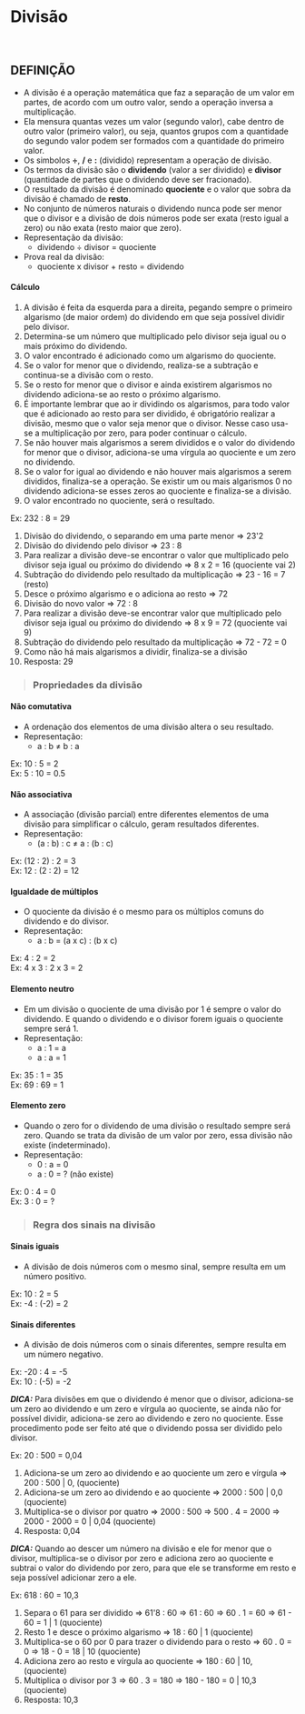 # Divisão

<br>

## DEFINIÇÃO
* A divisão é a operação matemática que faz a separação de um valor em partes, de acordo com um outro valor, sendo a operação inversa a multiplicação.
* Ela mensura quantas vezes um valor (segundo valor), cabe dentro de outro valor (primeiro valor), ou seja, quantos grupos com a quantidade do segundo valor podem ser formados com a quantidade do primeiro valor.
* Os simbolos **÷**, **/** e **:** (dividido) representam a operação de divisão.
* Os termos da divisão são o **dividendo** (valor a ser dividido) e **divisor** (quantidade de partes que o dividendo deve ser fracionado).
* O resultado da divisão é denominado **quociente** e o valor que sobra da divisão é chamado de **resto**.
* No conjunto de números naturais o dividendo nunca pode ser menor que o divisor e a divisão de dois números pode ser exata (resto igual a zero) ou não exata (resto maior que zero). 
* Representação da divisão:
  - dividendo ÷ divisor = quociente
* Prova real da divisão:
  - quociente x divisor + resto = dividendo

#### Cálculo
1. A divisão é feita da esquerda para a direita, pegando sempre o primeiro algarismo (de maior ordem) do dividendo em que seja possível dividir pelo divisor.
2. Determina-se um número que multiplicado pelo divisor seja igual ou o mais próximo do dividendo.
3. O valor encontrado é adicionado como um algarismo do quociente.
4. Se o valor for menor que o dividendo, realiza-se a subtração e continua-se a divisão com o resto.
5. Se o resto for menor que o divisor e ainda existirem algarismos no dividendo adiciona-se ao resto o próximo algarismo.
6. É importante lembrar que ao ir dividindo os algarismos, para todo valor que é adicionado ao resto para ser dividido, é obrigatório realizar a divisão, mesmo que o valor seja menor que o divisor. Nesse caso usa-se a multiplicação por zero, para poder continuar o cálculo.
7. Se não houver mais algarismos a serem divididos e o valor do dividendo for menor que o divisor, adiciona-se uma vírgula ao quociente e um zero no dividendo.
8. Se o valor for igual ao dividendo e não houver mais algarismos a serem divididos, finaliza-se a operação. Se existir um ou mais algarismos 0 no dividendo adiciona-se esses zeros ao quociente e finaliza-se a divisão.
9.  O valor encontrado no quociente, será o resultado.

Ex: 232 : 8 = 29
1. Divisão do dividendo, o separando em uma parte menor => 23'2
2. Divisão do dividendo pelo divisor => 23 : 8 
3. Para realizar a divisão deve-se encontrar o valor que multiplicado pelo divisor seja igual ou próximo do dividendo => 8 x 2 = 16 (quociente vai 2)
4. Subtração do dividendo pelo resultado da multiplicação => 23 - 16 = 7 (resto)
5. Desce o próximo algarismo e o adiciona ao resto => 72
6. Divisão do novo valor => 72 : 8
7. Para realizar a divisão deve-se encontrar valor que multiplicado pelo divisor seja igual ou próximo do dividendo => 8 x 9 = 72 (quociente vai 9)
8. Subtração do dividendo pelo resultado da multiplicação => 72 - 72 = 0
9. Como não há mais algarismos a dividir, finaliza-se a divisão
10. Resposta: 29

> ### Propriedades da divisão

#### Não comutativa
* A ordenação dos elementos de uma divisão altera o seu resultado.
* Representação:
  - a : b ≠ b : a

Ex: 10 : 5 = 2   
Ex: 5 : 10 = 0.5

#### Não associativa
* A associação (divisão parcial) entre diferentes elementos de uma divisão para simplificar o cálculo, geram resultados diferentes.
* Representação:
  - (a : b) : c ≠ a : (b : c)

Ex: (12 : 2) : 2 = 3     
Ex: 12 : (2 : 2) =  12     

#### Igualdade de múltiplos
* O quociente da divisão é o mesmo para os múltiplos comuns do dividendo e do divisor.
* Representação:
  - a : b = (a x c) : (b x c)

Ex: 4 : 2 = 2  
Ex: 4 x 3 : 2 x 3 = 2   

#### Elemento neutro
* Em um divisão o quociente de uma divisão por 1 é sempre o valor do dividendo. E quando o dividendo e o divisor forem iguais o quociente sempre será 1.
* Representação:
  - a : 1 = a
  - a : a = 1

Ex: 35 : 1 = 35  
Ex: 69 : 69 = 1  

#### Elemento zero
* Quando o zero for o dividendo de uma divisão o resultado sempre será zero. Quando se trata da divisão de um valor por zero, essa divisão não existe (indeterminado).
* Representação:
  - 0 : a = 0
  - a : 0 = ? (não existe)

Ex: 0 : 4 = 0  
Ex: 3 : 0 = ?  

> ### Regra dos sinais na divisão

#### Sinais iguais
* A divisão de dois números com o mesmo sinal, sempre resulta em um número positivo.

Ex: 10 : 2 = 5  
Ex: -4 : (-2) = 2

#### Sinais diferentes
* A divisão de dois números com o sinais diferentes, sempre resulta em um número negativo.

Ex: -20 : 4 = -5  
Ex: 10 : (-5) = -2  

***DICA:*** Para divisões em que o dividendo é menor que o divisor, adiciona-se um zero ao dividendo e um zero e vírgula ao quociente, se ainda não for possível dividir, adiciona-se zero ao dividendo e zero no quociente. Esse procedimento pode ser feito até que o dividendo possa ser dividido pelo divisor.

Ex: 20 : 500 = 0,04
1. Adiciona-se um zero ao dividendo e ao quociente um zero e vírgula => 200 : 500 | 0, (quociente)
2. Adiciona-se um zero ao dividendo e ao quociente => 2000 : 500 | 0,0 (quociente)
3. Multiplica-se o divisor por quatro => 2000 : 500 => 500 . 4 = 2000 => 2000 - 2000 = 0 | 0,04 (quociente)
4. Resposta: 0,04

***DICA:*** Quando ao descer um número na divisão e ele for menor que o divisor, multiplica-se o divisor por zero e adiciona zero ao quociente e subtrai o valor do dividendo por zero, para que ele se transforme em resto e seja possível adicionar zero a ele. 

Ex: 618 : 60 = 10,3
1. Separa o 61 para ser dividido => 61'8 : 60 => 61 : 60 => 60 . 1 = 60 => 61 - 60 = 1 | 1 (quociente)
2. Resto 1 e desce o próximo algarismo => 18 : 60 | 1 (quociente)
3. Multiplica-se o 60 por 0 para trazer o dividendo para o resto => 60 . 0 = 0 => 18 - 0 = 18 | 10 (quociente)
4. Adiciona zero ao resto e vírgula ao quociente => 180 : 60 | 10, (quociente)
5. Multiplica o divisor por 3 => 60 . 3 = 180 => 180 - 180 = 0 | 10,3 (quociente)
6. Resposta: 10,3